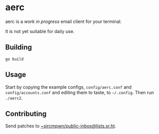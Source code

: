 # aerc

aerc is a *work in progress* email client for your terminal.

It is not yet suitable for daily use.

## Building

    go build

## Usage

Start by copying the example configs, `config/aerc.conf` and
`config/accounts.conf` and editing them to taste, to `~/.config`. Then run
`./aerc2`.

## Contributing

Send patches to
[~sircmpwn/public-inbox@lists.sr.ht](mailto:~sircmpwn/public-inbox@lists.sr.ht).

